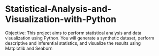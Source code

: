 # Statistical-Analysis-and-Visualization-with-Python
Objective: This project aims to perform statistical analysis and data visualization using Python. You will generate a synthetic dataset, perform descriptive and inferential statistics, and visualize the results using Matplotlib and Seaborn
